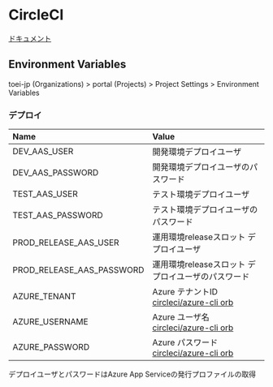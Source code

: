 # CircleCI

[ドキュメント](https://circleci.com/docs/ja/)

## Environment Variables

toei-jp (Organizations) > portal (Projects) > Project Settings > Environment Variables

### デプロイ

| Name | Value |
|:---|:---|
|DEV_AAS_USER |開発環境デプロイユーザ |
|DEV_AAS_PASSWORD |開発環境デプロイユーザのパスワード |
|TEST_AAS_USER |テスト環境デプロイユーザ |
|TEST_AAS_PASSWORD |テスト環境デプロイユーザのパスワード |
|PROD_RELEASE_AAS_USER |運用環境releaseスロット デプロイユーザ |
|PROD_RELEASE_AAS_PASSWORD |運用環境releaseスロット デプロイユーザのパスワード |
|AZURE_TENANT |Azure テナントID [circleci/azure-cli orb](https://circleci.com/developer/orbs/orb/circleci/azure-cli) |
|AZURE_USERNAME |Azure ユーザ名 [circleci/azure-cli orb](https://circleci.com/developer/orbs/orb/circleci/azure-cli) |
|AZURE_PASSWORD |Azure パスワード [circleci/azure-cli orb](https://circleci.com/developer/orbs/orb/circleci/azure-cli) |

デプロイユーザとパスワードはAzure App Serviceの発行プロファイルの取得
